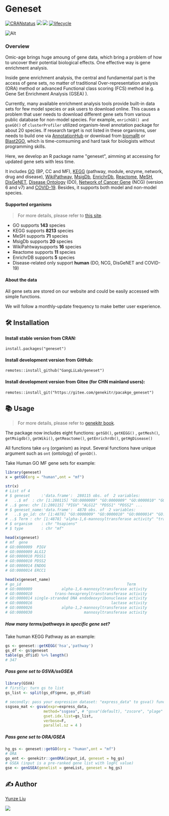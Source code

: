 # Geneset

[![CRANstatus](https://www.r-pkg.org/badges/version/geneset)](https://cran.r-project.org/package=geneset) [![](https://img.shields.io/badge/devel%20version-0.2.6-green.svg)](https://github.com/GangLiLab/genekitr) [![](https://cranlogs.r-pkg.org/badges/grand-total/geneset?color=orange)](https://cran.r-project.org/package=geneset) [![lifecycle](https://img.shields.io/badge/lifecycle-stable-blue.svg)](https://lifecycle.r-lib.org/articles/stages.html) 

![Alt](https://repobeats.axiom.co/api/embed/1398fe8b05f49210229b9c8bca9b50a59337a7f7.svg "Repobeats analytics image")



### Overview

Omic-age brings huge amoung of gene data, which bring a problem of how to uncover their potential biological effects. One effective way is gene enrichment analysis.

Inside gene enrichment analysis, the central and fundamental part is the access of gene sets, no matter of traditional Over-representation analysis (ORA) method or advanced Functional class scoring (FCS) method (e.g. Gene Set Enrichment Analysis (GSEA) ).

Currently, many available enrichment analysis tools provide built-in data sets for few model species or ask users to download online. This causes a problem that user needs to download different gene sets from various public database for non-model species. For example, `enrichGO() and gseGO()` of `clusterProfiler` utilized organism-level annotation package for about 20 species. If research target is not listed in these organisms, user needs to build one via [AnnotationHub](http://bioconductor.org/packages/AnnotationHub) or download from [biomaRt](http://bioconductor.org/packages/biomaRt) or [Blast2GO](https://www.blast2go.com/), which is time-comsuming and hard task for biologists without programming skills.

Here, we develop an R package name "geneset", aimming at accessing for updated gene sets with less time. 

It includes [GO](http://geneontology.org/) (BP, CC and MF), [KEGG](https://www.kegg.jp/kegg/) (pathway, module, enzyme, network, drug and disease), [WikiPathway](https://wikipathways.org/), [MsigDb](https://www.gsea-msigdb.org/gsea/msigdb/), [EnrichrDb](https://maayanlab.cloud/Enrichr/), [Reactome](https://reactome.org/), [MeSH](https://www.ncbi.nlm.nih.gov/mesh/), [DisGeNET](https://www.disgenet.org/), [Disease Ontology](https://disease-ontology.org/) (DO), [Network of Cancer Gene](http://ncg.kcl.ac.uk/) (NCG) (version 6 and v7) and [COVID-19](https://maayanlab.cloud/covid19/). Besides, it supports both model and non-model species.

#### Supported organisms

> For more details, please refer to [this site](https://genekitr.online/docs/species.html).

- GO supports **143** species
- KEGG supports **8213** species
- MeSH supports **71** species
- MsigDb supports **20** species
- WikiPahtwaysupports **16** species
- Reactome supports **11** species
- EnrichrDB supports **5** species 
- Disease-related only support **human** (DO, NCG, DisGeNET and COVID-19)

#### About the data

All gene sets are stored on our website and could be easily accessed with simple functions. 

We will follow a monthly-update frequency to make better user experience.

## 🛠 Installation

#### Install stable version from CRAN:

```
install.packages("geneset")
```

#### Install development version from GitHub:

```
remotes::install_github("GangLiLab/geneset")
```

#### Install development version from Gitee (for CHN mainland users):

```
remotes::install_git("https://gitee.com/genekitr/pacakge_geneset")
```

## 📚 Usage

> For more details, please refer to [genekitr book](https://www.genekitr.fun/get-gene-sets-1.html).

The package now includes eight functions: `getGO()`, `getKEGG()` , `getMesh()`, `getMsigdb()`, `getWiki()`, `getReactome()`, `getEnrichrdb()`, `getHgDisease()`

All functions take  `org` (organism) as input. Several functions have unique argument such as `ont` (ontology) of `genGO()`.

Take Human GO MF gene sets for example:

```R
library(geneset)
x = getGO(org = "human",ont = "mf")

str(x)
# List of 4
# $ geneset     :'data.frame':	280115 obs. of  2 variables:
#   ..$ mf  : chr [1:280115] "GO:0000009" "GO:0000009" "GO:0000010" "GO:0000010" ...
# ..$ gene: chr [1:280115] "PIGV" "ALG12" "PDSS1" "PDSS2" ...
# $ geneset_name:'data.frame':	4878 obs. of  2 variables:
#   ..$ go_id: chr [1:4878] "GO:0000009" "GO:0000010" "GO:0000014" "GO:0000016" ...
# ..$ Term : chr [1:4878] "alpha-1,6-mannosyltransferase activity" "trans-hexaprenyltranstransferase activity" "single-stranded DNA endodeoxyribonuclease activity" "lactase activity" ...
# $ organism    : chr "hsapiens"
# $ type        : chr "mf"

head(x$geneset)
# mf  gene
# GO:0000009  PIGV
# GO:0000009 ALG12
# GO:0000010 PDSS1
# GO:0000010 PDSS2
# GO:0000014 ENDOG
# GO:0000014 ERCC1

head(x$geneset_name)
# go_id                                               Term
# GO:0000009             alpha-1,6-mannosyltransferase activity
# GO:0000010          trans-hexaprenyltranstransferase activity
# GO:0000014 single-stranded DNA endodeoxyribonuclease activity
# GO:0000016                                   lactase activity
# GO:0000026             alpha-1,2-mannosyltransferase activity
# GO:0000030                       mannosyltransferase activity
```

##### How many terms/pathways in specific gene set?

Take human KEGG Pathway as an example:

```R
gs <- geneset::getKEGG('hsa','pathway')
gs_df <- gs$geneset
table(gs_df$id) %>% length()
# 347
```

##### Pass gene set to GSVA/ssGSEA

```R
library(GSVA)
# firstly: turn gs to list
gs_list <- split(gs_df$gene, gs_df$id)  

# secondly: pass your expression dataset: "express_data" to gsva() function
ssgsea_mat <- gsva(expr=express_data, 
                 method="ssgsea", # "gsva"(default), "zscore", "plage"
                 gset.idx.list=gs_list,  
                 verbose=F, 
                 parallel.sz = 4 )
```

##### Pass gene set to ORA/GSEA

```R
hg_gs <- geneset::getGO(org = "human",ont = "mf")
# ORA
go_ent <- genekitr::genORA(input_id, geneset = hg_gs)
# GSEA (input is a pre-ranked gene list with logFC value)
gse <- genGSEA(genelist = geneList, geneset = hg_gs)
```



## ✍️ Author

[Yunze Liu](https://www.jieandze1314.com/)

[![](https://img.shields.io/badge/follow%20me%20on-WeChat-orange.svg)](https://genekitr.online/img/bioinfoplanet.png)









